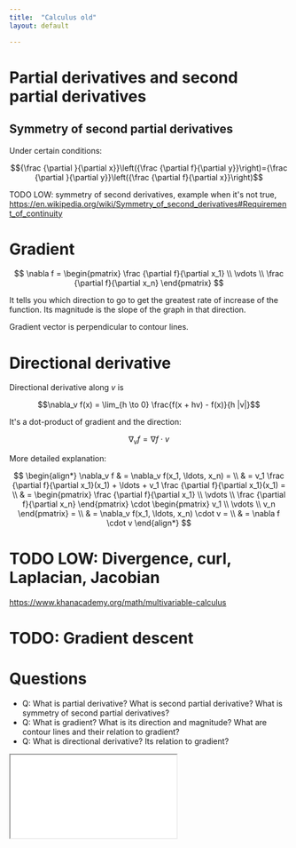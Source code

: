 ```yaml
---
title:  "Calculus old"
layout: default

---
```


# Partial derivatives and second partial derivatives

## Symmetry of second partial derivatives

Under certain conditions:

$${\frac {\partial }{\partial x}}\left({\frac {\partial f}{\partial y}}\right)={\frac {\partial }{\partial y}}\left({\frac {\partial f}{\partial x}}\right)$$

TODO LOW: symmetry of second derivatives, example when it's not true, <https://en.wikipedia.org/wiki/Symmetry_of_second_derivatives#Requirement_of_continuity>

# Gradient

$$
\nabla f = 
\begin{pmatrix}
\frac {\partial f}{\partial x_1} \\
\vdots \\
\frac {\partial f}{\partial x_n}
\end{pmatrix}
$$

It tells you which direction to go to get the greatest rate of increase of the function.
Its magnitude is the slope of the graph in that direction.

Gradient vector is perpendicular to contour lines.

# Directional derivative

Directional derivative along $v$ is

$$\nabla_v f(x) = \lim_{h \to 0} \frac{f(x + hv) - f(x)}{h |v|}$$

It's a dot-product of gradient and the direction:

$$\nabla_v f = \nabla f \cdot v$$

More detailed explanation:

$$
\begin{align*}
\nabla_v f & = \nabla_v f(x_1, \ldots, x_n) = \\ 
& = v_1 \frac {\partial f}{\partial x_1}(x_1) + \ldots + v_1 \frac {\partial f}{\partial x_1}(x_1) = \\
& =
\begin{pmatrix}
\frac {\partial f}{\partial x_1} \\
\vdots \\
\frac {\partial f}{\partial x_n}
\end{pmatrix}
\cdot
\begin{pmatrix}
v_1 \\
\vdots \\
v_n
\end{pmatrix} = \\
& = \nabla_v f(x_1, \ldots, x_n) \cdot v = \\
& = \nabla f \cdot v
\end{align*}
$$


# TODO LOW: Divergence, curl, Laplacian, Jacobian

<https://www.khanacademy.org/math/multivariable-calculus>

# TODO: Gradient descent


# Questions

- Q: What is partial derivative? What is second partial derivative? What is symmetry of second partial derivatives? 
- Q: What is gradient? What is its direction and magnitude? What are contour lines and their relation to gradient?
- Q: What is directional derivative? Its relation to gradient?

<iframe class="autoresize nodisplay superlearn-iframe" src="{{ site.superlearn_url }}/ht/asdf2?deckname=multivariable calculus">
    <p>Your browser does not support iframes.</p>
</iframe>










